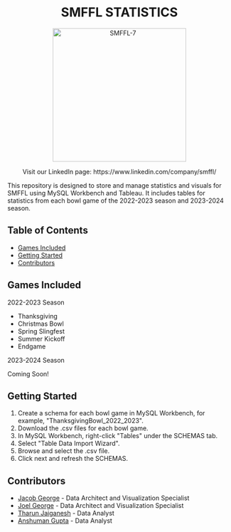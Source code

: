 <h1 align="center">SMFFL STATISTICS</h1>

<p align="center">
  <img src="https://github.com/jgeorg24/SMFFL_Stats/assets/135657590/f98765f2-907a-4a99-a3d3-cbf92329ba27" alt="SMFFL-7" width="300"/>
</p>

<p align="center">
  Visit our LinkedIn page: https://www.linkedin.com/company/smffl/


This repository is designed to store and manage statistics and visuals for SMFFL using MySQL Workbench and Tableau. It includes tables for statistics from each bowl game of the 2022-2023 season and 2023-2024 season.

## Table of Contents
- [Games Included](#games-included)
- [Getting Started](#getting-started)
- [Contributors](#contributors)

## Games Included

2022-2023 Season
- Thanksgiving
- Christmas Bowl
- Spring Slingfest
- Summer Kickoff
- Endgame

2023-2024 Season

Coming Soon!

## Getting Started

1. Create a schema for each bowl game in MySQL Workbench, for example, "ThanksgivingBowl_2022_2023".
2. Download the .csv files for each bowl game.
3. In MySQL Workbench, right-click "Tables" under the SCHEMAS tab.
4. Select "Table Data Import Wizard".
5. Browse and select the .csv file.
6. Click next and refresh the SCHEMAS.
   
## Contributors
- [Jacob George](https://www.linkedin.com/in/-jacobgeorge/) - Data Architect and Visualization Specialist
- [Joel George](https://www.linkedin.com/in/-joelgeorge/) - Data Architect and Visualization Specialist
- [Tharun Jaiganesh](https://www.linkedin.com/in/tharunvjaiganesh/) - Data Analyst
- [Anshuman Gupta](https://www.linkedin.com/in/anshumangupta2/) - Data Analyst

